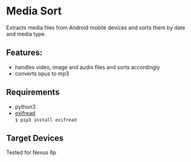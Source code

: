# Media Sort

Extracts media files from Android mobile devices
and sorts them by date and media type.

## Features:

* handles video, image and audio files and sorts accordingly
* converts opus to mp3

## Requirements

* python3
* [exifread](https://pypi.org/project/ExifRead/)  
```$ pip3 install exifread```

## Target Devices

Tested for Nexus 6p
